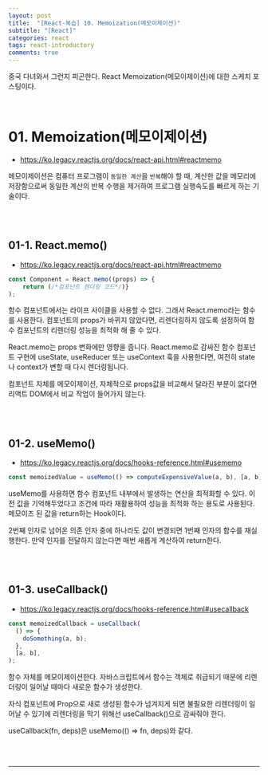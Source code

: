 ```yaml
---
layout: post
title:  "[React-복습] 10. Memoization(메모이제이션)"
subtitle: "[React]"
categories: react
tags: react-introductory
comments: true
---
```


중국 다녀와서 그런지 피곤한다. React Memoization(메모이제이션)에 대한 스케치 포스팅이다.

<br>


# 01. Memoization(메모이제이션)

- https://ko.legacy.reactjs.org/docs/react-api.html#reactmemo

메모이제이션은 컴퓨터 프로그램이 `동일한 계산`을 `반복`해야 할 때,
계산한 값을 메모리에 저장함으로써 동일한 계산의 반복 수행을 제거하여
프로그램 실행속도를 빠르게 하는 기술이다.

<br><br>


## 01-1. React.memo()

- https://ko.legacy.reactjs.org/docs/react-api.html#reactmemo

```js
const Component = React.memo((props) => {
	return (/*컴포넌트 렌더링 코드*/)}
);
```

함수 컴포넌트에서는 라이프 사이클을 사용할 수 없다. 그래서 React.memo라는 함수를 사용한다. 컴포넌트의 props가 바뀌지 않았다면, 리렌더링하지 않도록 설정하여 함수 컴포넌트의 리렌더링 성능을 최적화 해 줄 수 있다.

React.memo는 props 변화에만 영향을 줍니다. React.memo로 감싸진 함수 컴포넌트 구현에 useState, useReducer 또는 useContext 훅을 사용한다면, 여전히 state나 context가 변할 때 다시 렌더링됩니다.

컴포넌트 자체를 메모이제이션, 자체적으로 props값을 비교해서 달라진 부분이 없다면 리액트 DOM에서 비교 작업이 들어가지 않는다.

<br><br>


## 01-2. useMemo()

- https://ko.legacy.reactjs.org/docs/hooks-reference.html#usememo

```js
const memoizedValue = useMemo(() => computeExpensiveValue(a, b), [a, b]);
```

useMemo를 사용하면 함수 컴포넌트 내부에서 발생하는 연산을 최적화할 수 있다. 이전 값을 기억해두었다고 조건에 따라 재활용하여 성능을 최적화 하는 용도로 사용된다. 메모이즈 된 값을 return하는 Hook이다.

2번째 인자로 넘어온 의존 인자 중에 하나라도 값이 변경되면 1번째 인자의 함수를 재실행한다. 만약 인자를 전달하지 않는다면 매번 새롭게 계산하여 return한다.

<br><br>


## 01-3. useCallback()

- https://ko.legacy.reactjs.org/docs/hooks-reference.html#usecallback

```js
const memoizedCallback = useCallback(
  () => {
    doSomething(a, b);
  },
  [a, b],
);
```

함수 자체를 메모이제이션한다. 자바스크립트에서 함수는 객체로 취급되기 때문에 리렌더링이 일어날 때마다 새로운 함수가 생성한다.

자식 컴포넌트에 Prop으로 새로 생성된 함수가 넘겨지게 되면 불필요한 리렌더링이 일어날 수 있기에 리렌더링을 막기 위해선 useCallback()으로 감싸줘야 한다.

useCallback(fn, deps)은 useMemo(() => fn, deps)와 같다.

<br><br>


---